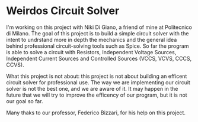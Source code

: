 # Weirdos Circuit Solver
I'm working on this project with Niki Di Giano, a friend of mine at Politecnico di Milano.
The goal of this project is to build a simple circuit solver with the intent to undrstand more in depth the mechanics and the general idea behind professional circuit-solving tools such as Spice.
So far the program is able to solve a circuit with Resistors, Independent Voltage Sources, Independent Current Sources and Controlled Sources (VCCS, VCVS, CCCS, CCVS).

What this project is not about: this project is not about building an efficent circuit solver for professional use. The way we are implementing our circuit solver is not the best one, and we are aware of it. It may happen in the future that we will try to improve the efficency of our program, but it is not our goal so far.

Many thaks to our professor, Federico Bizzari, for his help on this project.  
